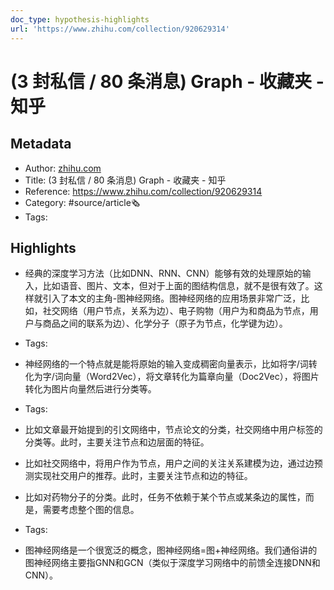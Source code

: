 ```yaml
---
doc_type: hypothesis-highlights
url: 'https://www.zhihu.com/collection/920629314'
---
```

# (3 封私信 / 80 条消息) Graph - 收藏夹 - 知乎
## Metadata
- Author: [zhihu.com]()
- Title: (3 封私信 / 80 条消息) Graph - 收藏夹 - 知乎
- Reference: https://www.zhihu.com/collection/920629314
- Category: #source/article🗞
- Tags:
## Highlights
- 经典的深度学习方法（比如DNN、RNN、CNN）能够有效的处理原始的输入，比如语音、图片、文本，但对于上面的图结构信息，就不是很有效了。这样就引入了本文的主角-图神经网络。图神经网络的应用场景非常广泛，比如，社交网络（用户节点，关系为边）、电子购物（用户为和商品为节点，用户与商品之间的联系为边）、化学分子（原子为节点，化学键为边）。


- Tags:

- 神经网络的一个特点就是能将原始的输入变成稠密向量表示，比如将字/词转化为字/词向量（Word2Vec），将文章转化为篇章向量（Doc2Vec），将图片转化为图片向量然后进行分类等。


- Tags:

- 比如文章最开始提到的引文网络中，节点论文的分类，社交网络中用户标签的分类等。此时，主要关注节点和边层面的特征。

- 比如社交网络中，将用户作为节点，用户之间的关注关系建模为边，通过边预测实现社交用户的推荐。此时，主要关注节点和边的特征。

- 比如对药物分子的分类。此时，任务不依赖于某个节点或某条边的属性，而是，需要考虑整个图的信息。


- Tags:

- 图神经网络是一个很宽泛的概念，图神经网络=图+神经网络。我们通俗讲的图神经网络主要指GNN和GCN（类似于深度学习网络中的前馈全连接DNN和CNN）。

